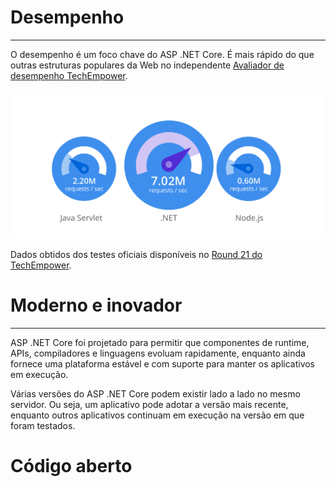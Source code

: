 # Desempenho
---

O desempenho é um foco chave do ASP .NET Core. É mais rápido do que outras estruturas populares da Web no independente [Avaliador de desempenho TechEmpower](https://www.techempower.com/benchmarks/#hw=ph&test=plaintext).

![tech-empower-results.svg](/.attachments/tech-empower-results-33ff8077-7c91-41bf-9c21-34c9fdc9569c.svg)

Dados obtidos dos testes oficiais disponíveis no [Round 21 do TechEmpower](https://www.techempower.com/benchmarks/#section=data-r21&hw=ph&test=plaintext).

# Moderno e inovador
---

ASP .NET Core foi projetado para permitir que componentes de runtime, APIs, compiladores e linguagens evoluam rapidamente, enquanto ainda fornece uma plataforma estável e com suporte para manter os aplicativos em execução.

Várias versões do ASP .NET Core podem existir lado a lado no mesmo servidor. Ou seja, um aplicativo pode adotar a versão mais recente, enquanto outros aplicativos continuam em execução na versão em que foram testados.

# Código aberto
